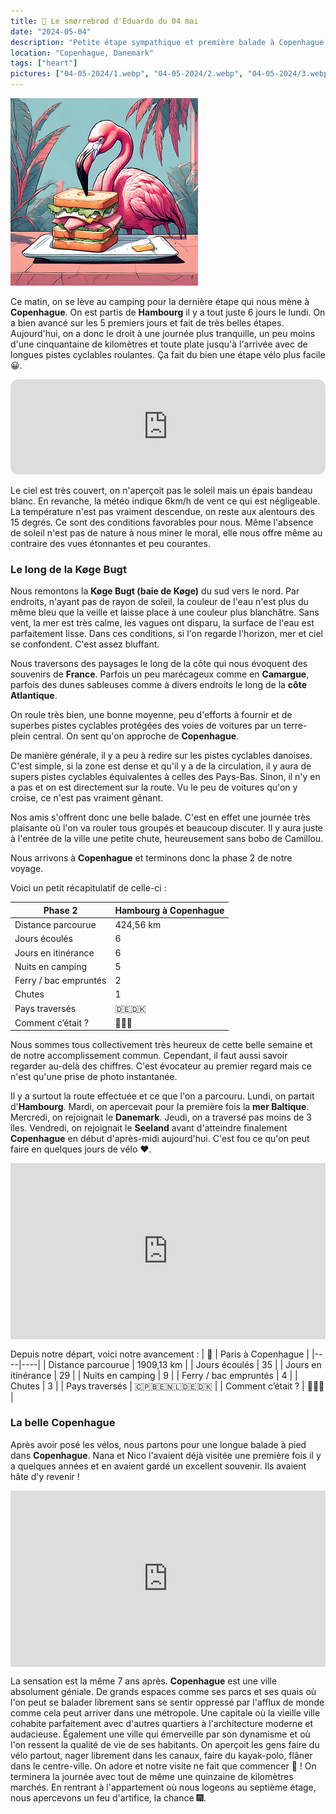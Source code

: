 ```yaml
---
title: 🥪 Le smørrebrød d'Eduardo du 04 mai
date: "2024-05-04"
description: "Petite étape sympathique et première balade à Copenhague !"
location: "Copenhague, Danemark"
tags: ["heart"]
pictures: ["04-05-2024/1.webp", "04-05-2024/2.webp", "04-05-2024/3.webp", "04-05-2024/4.webp", "04-05-2024/5.webp", "04-05-2024/6.webp", "04-05-2024/7.webp", "04-05-2024/8.webp", "04-05-2024/9.webp", "04-05-2024/10.webp", "04-05-2024/11.webp"]
---
```


![Smorrebrod d'Eduardo](../smorrebrod_eduardo.png)

Ce matin, on se lève au camping pour la dernière étape qui nous mène à **Copenhague**. On est partis de **Hambourg** il y a tout juste 6 jours le lundi. On a bien avancé sur les 5 premiers jours et fait de très belles étapes. Aujourd'hui, on a donc le droit à une journée plus tranquille, un peu moins d'une cinquantaine de kilomètres et toute plate jusqu'à l'arrivée avec de longues pistes cyclables roulantes. Ça fait du bien une étape vélo plus facile 😀.

<iframe style="border-radius:12px" src="https://open.spotify.com/embed/track/0wtHjEAzLYYyGuk2WtpGwS?utm_source=generator" width="100%" height="152" frameBorder="0" allow="autoplay; clipboard-write; encrypted-media; picture-in-picture" loading="lazy"></iframe>

Le ciel est très couvert, on n'aperçoit pas le soleil mais un épais bandeau blanc. En revanche, la météo indique 6km/h de vent ce qui est négligeable. La température n'est pas vraiment descendue, on reste aux alentours des 15 degrés. Ce sont des conditions favorables pour nous. Même l'absence de soleil n'est pas de nature à nous miner le moral, elle nous offre même au contraire des vues étonnantes et peu courantes.

### Le long de la Køge Bugt

Nous remontons la **Køge Bugt (baie de Køge)** du sud vers le nord. Par endroits, n'ayant pas de rayon de soleil, la couleur de l'eau n'est plus du même bleu que la veille et laisse place à une couleur plus blanchâtre. Sans vent, la mer est très calme, les vagues ont disparu, la surface de l'eau est parfaitement lisse. Dans ces conditions, si l'on regarde l'horizon, mer et ciel se confondent. C'est assez bluffant.

Nous traversons des paysages le long de la côte qui nous évoquent des souvenirs de **France**. Parfois un peu marécageux comme en **Camargue**, parfois des dunes sableuses comme à divers endroits le long de la **côte Atlantique**.

On roule très bien, une bonne moyenne, peu d'efforts à fournir et de superbes pistes cyclables protégées des voies de voitures par un terre-plein central. On sent qu'on approche de **Copenhague**.

De manière générale, il y a peu à redire sur les pistes cyclables danoises. C'est simple, si la zone est dense et qu'il y a de la circulation, il y aura de supers pistes cyclables équivalentes à celles des Pays-Bas. Sinon, il n'y en a pas et on est directement sur la route. Vu le peu de voitures qu'on y croise, ce n'est pas vraiment gênant.

Nos amis s'offrent donc une belle balade. C'est en effet une journée très plaisante où l'on va rouler tous groupés et beaucoup discuter. Il y aura juste à l'entrée de la ville une petite chute, heureusement sans bobo de Camillou.

Nous arrivons à **Copenhague** et terminons donc la phase 2 de notre voyage.

Voici un petit récapitulatif de celle-ci :

| Phase 2 | Hambourg à Copenhague |
|----|----|
| Distance parcourue | 424,56 km  |
| Jours écoulés   |  6  |
| Jours en itinérance  |  6  |
| Nuits en camping  |  5  |
| Ferry / bac empruntés  | 2  |
| Chutes   |  1  |
| Pays traversés  | 🇩🇪🇩🇰  |
| Comment c’était ?  | 🥰😍🤩   |

Nous sommes tous collectivement très heureux de cette belle semaine et de notre accomplissement commun. Cependant, il faut aussi savoir regarder au-delà des chiffres. C'est évocateur au premier regard mais ce n'est qu'une prise de photo instantanée. 

Il y a surtout la route effectuée et ce que l'on a parcouru. Lundi, on partait d'**Hambourg**. Mardi, on apercevait pour la première fois la **mer Baltique**. Mercredi, on rejoignait le **Danemark**. Jeudi, on a traversé pas moins de 3 îles. Vendredi, on rejoignait le **Seeland** avant d'atteindre finalement **Copenhague** en début d'après-midi aujourd'hui. C'est fou ce qu'on peut faire en quelques jours de vélo ❤️.

<div style="width: 100%; height: 0; position: relative; padding-bottom: 56%;"><iframe src="https://giphy.com/embed/12GP2pkws57gd2" style="top: 0; left: 0; width: 100%; height: 100%; position: absolute; border: 0;" allowfullscreen scrolling="no" allow="encrypted-media;" class="giphy-embed"></iframe></div>

Depuis notre départ, voici notre avancement : 
| 🦩 | Paris à Copenhague |
|----|----|
| Distance parcourue | 1909,13 km  |
| Jours écoulés   |  35  |
| Jours en itinérance  |  29 |
| Nuits en camping  |  9  |
| Ferry / bac empruntés  | 4  |
| Chutes   |  3  |
| Pays traversés  | 🇨🇵🇧🇪🇳🇱🇩🇪🇩🇰 |
| Comment c’était ?  | 🥰😍🤩   |

 ### La belle Copenhague
 
Après avoir posé les vélos, nous partons pour une longue balade à pied dans **Copenhague**. Nana et Nico l'avaient déjà visitée une première fois il y a quelques années et en avaient gardé un excellent souvenir. Ils avaient hâte d'y revenir !

<div style="width: 100%; height: 0; position: relative; padding-bottom: 56%;"><iframe src="https://giphy.com/embed/MQ4bWOjn8C9tT2dzIb" style="top: 0; left: 0; width: 100%; height: 100%; position: absolute; border: 0;" allowfullscreen scrolling="no" allow="encrypted-media;" class="giphy-embed"></iframe></div>

La sensation est la même 7 ans après. **Copenhague** est une ville absolument géniale. De grands espaces comme ses parcs et ses quais où l'on peut se balader librement sans se sentir oppressé par l'afflux de monde comme cela peut arriver dans une métropole. Une capitale où la vieille ville cohabite parfaitement avec d'autres quartiers à l'architecture moderne et audacieuse. Également une ville qui émerveille par son dynamisme et où l'on ressent la qualité de vie de ses habitants. On aperçoit les gens faire du vélo partout, nager librement dans les canaux, faire du kayak-polo, flâner dans le centre-ville. On adore et notre visite ne fait que commencer 🥰 ! On terminera la journée avec tout de même une quinzaine de kilomètres marchés. En rentrant à l'appartement où nous logeons au septième étage, nous apercevons un feu d'artifice, la chance 🎆.
